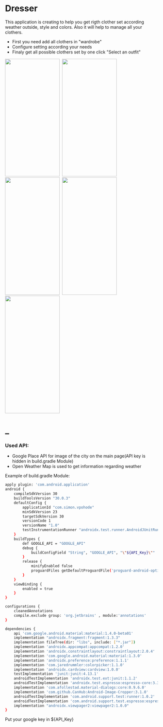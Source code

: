 # Dresser
This application is creating to help you get rigth clother set according weather outside, style and colors. Also it will help to manage all your clothers.
* First you need add all clothers in "wardrobe"
* Configure setting according your needs
* Finaly get all possible clothers set by one click "Select an outfit"

<img src="https://github.com/bpatapb88/vpohode/blob/master/images/mainScreen.png" height="387" width="180">&nbsp;
<img src="https://github.com/bpatapb88/vpohode/blob/master/images/Wardrobe.png" height="387" width="180">&nbsp;
<img src="https://github.com/bpatapb88/vpohode/blob/master/images/ItemScreen.png" height="387" width="180">&nbsp;
<img src="https://github.com/bpatapb88/vpohode/blob/master/images/Settings.png" height="387" width="180">&nbsp;
<img src="https://github.com/bpatapb88/vpohode/blob/master/images/SelectScreen.png" height="387" width="180">

# _
### Used API:
* Google Place API for image of the city on the main page(API key is hidden in build.gradle Module)
* Open Weather Map is used to get information regarding weather

Example of build.gradle Module:
```sh
apply plugin: 'com.android.application'
android {
    compileSdkVersion 30
    buildToolsVersion "30.0.3"
    defaultConfig {
        applicationId "com.simon.vpohode"
        minSdkVersion 23
        targetSdkVersion 30
        versionCode 1
        versionName "1.0"
        testInstrumentationRunner "androidx.test.runner.AndroidJUnitRunner"
    }
    buildTypes {
        def GOOGLE_API = "GOOGLE_API"
        debug {
            buildConfigField "String", "GOOGLE_API", "\"${API_Key}\""
        }
        release {
            minifyEnabled false
            proguardFiles getDefaultProguardFile('proguard-android-optimize.txt'), 'proguard-rules.pro'
        }
    }
    viewBinding {
        enabled = true
    }
}

configurations {
    cleanedAnnotations
    compile.exclude group: 'org.jetbrains' , module:'annotations'
}

dependencies {
    api 'com.google.android.material:material:1.4.0-beta01'
    implementation "androidx.fragment:fragment:1.3.3"
    implementation fileTree(dir: "libs", include: ["*.jar"])
    implementation 'androidx.appcompat:appcompat:1.2.0'
    implementation 'androidx.constraintlayout:constraintlayout:2.0.4'
    implementation 'com.google.android.material:material:1.3.0'
    implementation 'androidx.preference:preference:1.1.1'
    implementation 'com.jaredrummler:colorpicker:1.1.0'
    implementation 'androidx.cardview:cardview:1.0.0'
    testImplementation 'junit:junit:4.13.1'
    androidTestImplementation 'androidx.test.ext:junit:1.1.2'
    androidTestImplementation 'androidx.test.espresso:espresso-core:3.3.0'
    implementation 'com.afollestad.material-dialogs:core:0.9.6.0'
    implementation 'com.github.CanHub:Android-Image-Cropper:3.1.0'
    androidTestImplementation 'com.android.support.test:runner:1.0.2'
    androidTestImplementation 'com.android.support.test.espresso:espresso-core:3.0.2'
    implementation "androidx.viewpager2:viewpager2:1.0.0"
}

```

Put your google key in ${API_Key}
